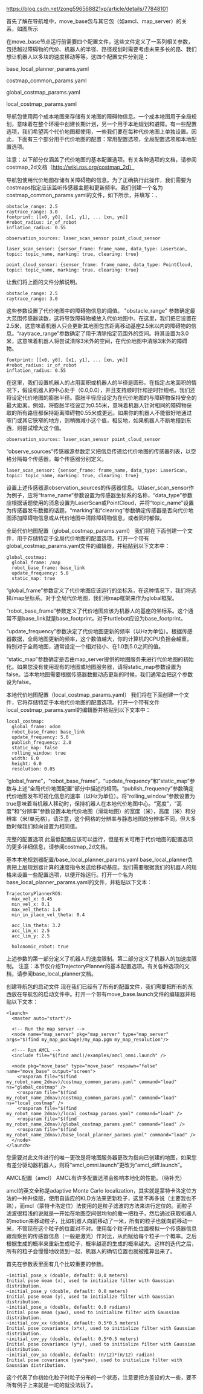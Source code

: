 https://blog.csdn.net/zong596568821xp/article/details/77848101



首先了解在导航堆中，move_base包与其它包（如amcl、map_server）的关系，如图所示



在move_base节点运行前需要四个配置文件，这些文件定义了一系列相关参数，包括越过障碍物的代价、机器人的半径、路径规划时需要考虑未来多长的路、我们想让机器人以多块的速度移动等等。这四个配置文件分别是：

base_local_planner_params.yaml

costmap_common_params.yaml

global_costmap_params.yaml

local_costmap_params.yaml

导航包使用两个成本地图来存储有关地图的障碍物信息。一个成本地图用于全局规划，意味着在整个环境中创建长期计划，另一个用于本地规划和避障。有一些配置选项，我们希望两个代价地图都使用，一些我们要在每种代价地图上单独设置。因此，下面有三个部分用于代价地图的配置：常用配置选项，全局配置选项和本地配置选项。

注意：以下部分仅涵盖了代价地图的基本配置选项。有关各种选项的文档，请参阅costmap_2d文档（http://wiki.ros.org/costmap_2d）

导航包使用代价地图存储有关障碍物的信息。为了正确执行此操作，我们需要为costmaps指定应该监听传感器主题和更新频率。我们创建一个名为costmap_common_params.yaml的文件，如下所示，并填写：、

```
obstacle_range: 2.5
raytrace_range: 3.0
footprint: [[x0, y0], [x1, y1], ... [xn, yn]]
#robot_radius: ir_of_robot
inflation_radius: 0.55

observation_sources: laser_scan_sensor point_cloud_sensor

laser_scan_sensor: {sensor_frame: frame_name, data_type: LaserScan, topic: topic_name, marking: true, clearing: true}

point_cloud_sensor: {sensor_frame: frame_name, data_type: PointCloud, topic: topic_name, marking: true, clearing: true}
```

让我们将上面的文件分解说明。

```
obstacle_range: 2.5
raytrace_range: 3.0
```

这些参数设置了代价地图中的障碍物信息的阈值。 "obstacle_range" 参数确定最大范围传感器读数，这将导致障碍物被放入代价地图中。在这里，我们把它设置在2.5米，这意味着机器人只会更新其地图包含距离移动基座2.5米以内的障碍物的信息。“raytrace_range”参数确定了用于清除指定范围外的空间。将其设置为3.0米，这意味着机器人将尝试清除3米外的空间，在代价地图中清除3米外的障碍物。

```
footprint: [[x0, y0], [x1, y1], ... [xn, yn]]
#robot_radius: ir_of_robot
inflation_radius: 0.55
```

在这里，我们设置机器人的占用面积或机器人的半径是圆形。在指定占地面积的情况下，假设机器人的中心处于（0.0,0.0），并且支持顺时针和逆时针规格。我们还将设定代价地图的膨胀半径。膨胀半径应设定为在代价地图的与障碍物保持安全的最大距离。例如，将膨胀半径设定为0.55米，意味着机器人针对相同的障碍物获取的所有路径都保持距离障碍物0.55米或更远。如果你的机器人不能很好地通过窄门或其它狭窄的地方，则稍微减小这个值，相反地，如果机器人不断地撞到东西，则尝试增大这个值。

```
observation_sources: laser_scan_sensor point_cloud_sensor
```

“observe_sources”传感器源参数定义把信息传递给代价地图的传感器列表，以空格分隔每个传感器，每个传感器分别定义。

```
laser_scan_sensor: {sensor_frame: frame_name, data_type: LaserScan, topic: topic_name, marking: true, clearing: true}
```

设置上述传感器源observation_sources的传感器信息。以laser_scan_sensor作为例子，应将“frame_name”参数设置为传感器坐标系的名称，“data_type”参数应根据话题使用的消息设置为LaserScan或PointCloud，并将“topic_name”设置为传感器发布数据的话题。“marking”和“clearing”参数确定传感器是否向代价地图添加障碍物信息或从代价地图中清除障碍物信息，或者同时都做。

全局代价地图配置（global_costmap_params.yaml）
我们将在下面创建一个文件，用于存储特定于全局代价地图的配置选项。打开一个带有global_costmap_params.yaml文件的编辑器，并粘贴到以下文本中：

```
global_costmap:
  global_frame: /map
  robot_base_frame: base_link
  update_frequency: 5.0
  static_map: true
```

“global_frame”参数定义了代价地图应该运行的坐标系，在这种情况下，我们将选择/map坐标系。对于全局代价地图，我们用map框架来作为global框架。

“robot_base_frame”参数定义了代价地图应该为机器人的基座的坐标系。这个通常不是base_link就是base_footprint。对于turtlebot应设为base_footprint。

“update_frequency”参数决定了代价地图更新的频率（以Hz为单位）。根据传感器数据，全局地图更新的频率，这个数值越大，你的计算机的CPU负担会越重，特别对于全局地图，通常设定一个相对较小、在1.0到5.0之间的值。

“static_map”参数确定是否由map_server提供的地图服务来进行代价地图的初始化。如果您没有使用现有的地图或地图服务器，请将static_map参数设置为false。当本地地图需要根据传感器数据动态更新的时候，我们通常会把这个参数设为false。

本地代价地图配置（local_costmap_params.yaml）
我们将在下面创建一个文件，它将存储特定于本地代价地图的配置选项。打开一个带有文件local_costmap_params.yaml的编辑器并粘贴到以下文本中：

```
local_costmap:
  global_frame: odom
  robot_base_frame: base_link
  update_frequency: 5.0
  publish_frequency: 2.0
  static_map: false
  rolling_window: true
  width: 6.0
  height: 6.0
  resolution: 0.05
```

“global_frame”，“robot_base_frame”，“update_frequency”和“static_map”参数与上述“全局代价地图配置”部分中描述的相同。“publish_frequency”参数确定代价地图发布可视化信息的速率（以Hz为单位）。将“rolling_window”参数设置为true意味着当机器人移动时，保持机器人在本地代价地图中心。“宽度”，“高度”和“分辨率”参数设置本地代价地图（滑动地图）的宽度（米），高度（米）和分辨率（米/单元格）。请注意，这个网格的分辨率与静态地图的分辨率不同，但大多数时候我们倾向设置为相同值。

完整的配置选项
此最低配置应该可以运行，但是有关可用于代价地图的配置选项的更多详细信息，请参阅costmap_2d文档。

基本本地规划器配置/base_local_planner_params.yaml
base_local_planner负责把上层规划器计算的速度指令发送给移动基座。我们需要根据我们的机器人的规格来设置一些配置选项，以便开始运行。打开一个名为base_local_planner_params.yaml的文件，并粘贴以下文本：

```
TrajectoryPlannerROS:
  max_vel_x: 0.45
  min_vel_x: 0.1
  max_vel_theta: 1.0
  min_in_place_vel_theta: 0.4

  acc_lim_theta: 3.2
  acc_lim_x: 2.5
  acc_lim_y: 2.5

  holonomic_robot: true
```

上述参数的第一部分定义了机器人的速度限制。第二部分定义了机器人的加速度限制。
注意：本节仅介绍TrajectoryPlanner的基本配置选项。有关各种选项的文档，请参阅base_local_planner文档。

创建导航包的启动文件
现在我们已经有了所有的配置文件，我们需要把所有的东西放在导航包的启动文件中。打开一个带有move_base.launch文件的编辑器并粘贴以下文本：

```
<launch>
  <master auto="start"/>

  <!-- Run the map server -->
  <node name="map_server" pkg="map_server" type="map_server" args="$(find my_map_package)/my_map.pgm my_map_resolution"/>

  <!--- Run AMCL -->
  <include file="$(find amcl)/examples/amcl_omni.launch" />

  <node pkg="move_base" type="move_base" respawn="false" name="move_base" output="screen">
    <rosparam file="$(find my_robot_name_2dnav)/costmap_common_params.yaml" command="load" ns="global_costmap" />
    <rosparam file="$(find my_robot_name_2dnav)/costmap_common_params.yaml" command="load" ns="local_costmap" />
    <rosparam file="$(find my_robot_name_2dnav)/local_costmap_params.yaml" command="load" />
    <rosparam file="$(find my_robot_name_2dnav)/global_costmap_params.yaml" command="load" />
    <rosparam file="$(find my_robot_name_2dnav)/base_local_planner_params.yaml" command="load" />
  </node>
</launch>
```

您需要对此文件进行的唯一更改是将地图服务器更改为指向已创建的地图，如果您有差分驱动器机器人，则将“amcl_omni.launch”更改为“amcl_diff.launch”。

AMCL配置（amcl）
AMCL有许多配置选项会影响本地化的性能。（待补充）

amcl的英文全称是adaptive Monte Carlo localization，其实就是蒙特卡洛定位方法的一种升级版，使用自适应的KLD方法来更新粒子，这里不再多说（主要我也不熟），而mcl（蒙特卡洛定位）法使用的是粒子滤波的方法来进行定位的。而粒子滤波很粗浅的说就是一开始在地图空间很均匀的撒一把粒子，然后通过获取机器人的motion来移动粒子，比如机器人向前移动了一米，所有的粒子也就向前移动一米，不管现在这个粒子的位置对不对。使用每个粒子所处位置模拟一个传感器信息跟观察到的传感器信息（一般是激光）作对比，从而赋给每个粒子一个概率。之后根据生成的概率来重新生成粒子，概率越高的生成的概率越大。这样的迭代之后，所有的粒子会慢慢地收敛到一起，机器人的确切位置也就被推算出来了。 

首先在参数表里面有几个比较重要的参数。 

```
~initial_pose_x (double, default: 0.0 meters) 
Initial pose mean (x), used to initialize filter with Gaussian distribution. 
~initial_pose_y (double, default: 0.0 meters) 
Initial pose mean (y), used to initialize filter with Gaussian distribution. 
~initial_pose_a (double, default: 0.0 radians) 
Initial pose mean (yaw), used to initialize filter with Gaussian distribution. 
~initial_cov_xx (double, default: 0.5*0.5 meters) 
Initial pose covariance (x*x), used to initialize filter with Gaussian distribution. 
~initial_cov_yy (double, default: 0.5*0.5 meters) 
Initial pose covariance (y*y), used to initialize filter with Gaussian distribution. 
~initial_cov_aa (double, default: (π/12)*(π/12) radian) 
Initial pose covariance (yaw*yaw), used to initialize filter with Gaussian distribution.
```

这个代表了你初始化粒子时粒子分布的一个状态，注意要把方差设的大一些，要不所有例子上来就是一坨的就没法玩了。 

